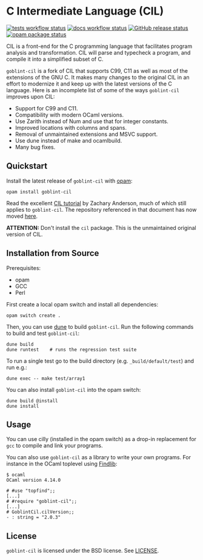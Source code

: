 C Intermediate Language (CIL)
============================
[![tests workflow status](https://github.com/goblint/cil/actions/workflows/tests.yml/badge.svg)](https://github.com/goblint/cil/actions/workflows/tests.yml)
[![docs workflow status](https://github.com/goblint/cil/actions/workflows/docs.yml/badge.svg)](https://goblint.github.io/cil/)
[![GitHub release status](https://img.shields.io/github/v/release/goblint/cil)](https://github.com/goblint/cil/releases)
[![opam package status](https://badgen.net/opam/v/goblint-cil)](https://opam.ocaml.org/packages/goblint-cil)

CIL is a front-end for the C programming language that facilitates
program analysis and transformation. CIL will parse and typecheck a
program, and compile it into a simplified subset of C.

`goblint-cil` is a fork of CIL that supports C99, C11 as well as most of the
extensions of the GNU C. It makes many changes to the original CIL in an effort
to modernize it and keep up with the latest versions of the C language. Here is
an incomplete list of some of the ways `goblint-cil` improves upon CIL:
* Support for C99 and C11.
* Compatibility with modern OCaml versions.
* Use Zarith instead of Num and use that for integer constants.
* Improved locations with columns and spans.
* Removal of unmaintained extensions and MSVC support.
* Use dune instead of make and ocamlbuild.
* Many bug fixes.

Quickstart
----------

Install the latest release of `goblint-cil` with [opam][]:

    opam install goblint-cil

Read the excellent [CIL tutorial][tuto] by Zachary Anderson, much of which
still applies to `goblint-cil`. The repository referenced in that document has now moved [here][repo].

**ATTENTION:** Don't install the `cil` package. This is the unmaintained
original version of CIL.

[opam]: https://opam.ocaml.org/
[tuto]: https://web.eecs.umich.edu/~weimerw/2011-6610/reading/ciltut.pdf
[repo]: https://github.com/zanderso/cil-template

Installation from Source
------------------------

Prerequisites:
- opam
- GCC
- Perl

First create a local opam switch and install all dependencies:

    opam switch create .

Then, you can use [dune] to build `goblint-cil`. Run the following
commands to build and test `goblint-cil`:

    dune build
    dune runtest    # runs the regression test suite

To run a single test go to the build directory (e.g. `_build/default/test`) and run e.g.:

    dune exec -- make test/array1

You can also install `goblint-cil` into the opam switch:

    dune build @install
    dune install

[dune]: https://github.com/ocaml/dune

Usage
-----

You can use cilly (installed in the opam switch) as a drop-in
replacement for `gcc` to compile and link your programs.

You can also use `goblint-cil` as a library to write your own programs. For
instance in the OCaml toplevel using [Findlib][findlib]:

    $ ocaml
    OCaml version 4.14.0

    # #use "topfind";;
    [...]
    # #require "goblint-cil";;
    [...]
    # GoblintCil.cilVersion;;
    - : string = "2.0.3"

[findlib]: http://projects.camlcity.org/projects/findlib.html

License
-------
`goblint-cil` is licensed under the BSD license. See [LICENSE][license].

[license]: https://github.com/goblint/cil/blob/develop/LICENSE
